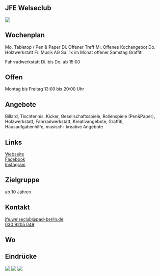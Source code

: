 ## JFE Welseclub
<img id="topmedia" src="images/Logos/Welseclub.png" />

## Wochenplan
Mo. Tabletop / Pen & Paper
Di. Offener Treff
Mi. Offenes Kochangebot
Do. Holzwerkstatt
Fr. Musik AG
Sa. 1x im Monat offener Samstag
Graffiti

Fahrradwerkstatt Di. bis Do. ab 15:00

## Offen
Montag bis Freitag 13:00 bis 20:00 Uhr

## Angebote
Billard, Tischtennis, Kicker, Gesellschaftsspiele, Rollenspiele (Pen&Paper),
Holzwerkstatt, Fahrradwerkstatt, Kreativangebote, Graffiti,
Hausaufgabenhilfe, musisch- kreative Angebote

## Links
<a class="external_link" href="https://www.pad-berlin.de/jugendarbeit-praevention-und-qualifikation/jfe-welseclub">Webseite</a><br>
<a class="external_link" href="https://www.facebook.com/Welseclub/">Facebook</a><br>
<a class="external_link" href="https://www.instagram.com/jfe.welseclub/">Instagram</a>

## Zielgruppe
ab 10 Jahren

## Kontakt
[jfe.welseclub@pad-berlin.de](mailto:jfe.welseclub@pad-berlin.de)<br>
<a href="tel:+49309205049">030 9205 049</a>

## Wo
<div id="gmap"></div>
<script>window.onload = showMap('Vincent-van-Gogh-Str. 36, 13057 Berlin', 0, 'gmap_mini')</script>

## Eindrücke
<div class="mediacontainer">
  <img src="images/JFE_Welseclub/welseclub.jpg" />
  <img src="images/JFE_Welseclub/wc36-eingang.JPG" />
  <img src="images/JFE_Welseclub/wc36-seite.jpg" />
</div>
